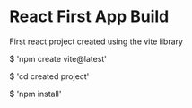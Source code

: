 # React First App Build

First react project created using the vite library

$ 'npm create vite@latest'

$ 'cd created project'

$ 'npm install'
